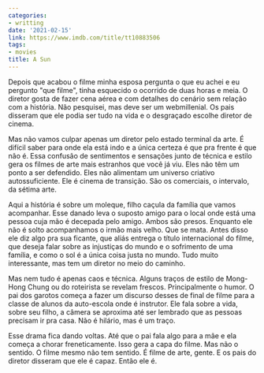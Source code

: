 ```yaml
---
categories:
- writting
date: '2021-02-15'
link: https://www.imdb.com/title/tt10883506
tags:
- movies
title: A Sun
---
```


Depois que acabou o filme minha esposa pergunta o que eu achei e eu pergunto "que filme", tinha esquecido o ocorrido de duas horas e meia. O diretor gosta de fazer cena aérea e com detalhes do cenário sem relação com a história. Não pesquisei, mas deve ser um webmillenial. Os pais disseram que ele podia ser tudo na vida e o desgraçado escolhe diretor de cinema.

Mas não vamos culpar apenas um diretor pelo estado terminal da arte. É difícil saber para onde ela está indo e a única certeza é que pra frente é que não é. Essa confusão de sentimentos e sensações junto de técnica e estilo gera os filmes de arte mais estranhos que você já viu. Eles não têm um ponto a ser defendido. Eles não alimentam um universo criativo autossuficiente. Ele é cinema de transição. São os comerciais, o intervalo, da sétima arte.

Aqui a história é sobre um moleque, filho caçula da família que vamos acompanhar. Esse danado leva o suposto amigo para o local onde está uma pessoa cuja mão é decepada pelo amigo. Ambos são presos. Enquanto ele não é solto acompanhamos o irmão mais velho. Que se mata. Antes disso ele diz algo pra sua ficante, que aliás entrega o título internacional do filme, que deseja falar sobre as injustiças do mundo e o sofrimento de uma família, e como o sol é a única coisa justa no mundo. Tudo muito interessante, mas tem um diretor no meio do caminho.

Mas nem tudo é apenas caos e técnica. Alguns traços de estilo de Mong-Hong Chung ou do roteirista se revelam frescos. Principalmente o humor. O pai dos garotos começa a fazer um discurso desses de final de filme para a classe de alunos da auto-escola onde é instrutor. Ele fala sobre a vida, sobre seu filho, a câmera se aproxima até ser lembrado que as pessoas precisam ir pra casa. Não é hilário, mas é um traço.

Esse drama fica dando voltas. Até que o pai fala algo para a mãe e ela começa a chorar freneticamente. Isso gera a capa do filme. Mas não o sentido. O filme mesmo não tem sentido. É filme de arte, gente. E os pais do diretor disseram que ele é capaz. Então ele é.


